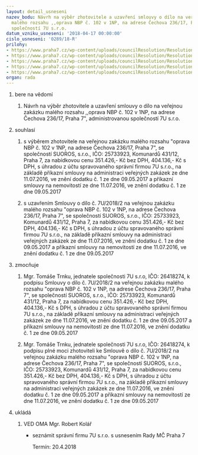 ```yaml
---
layout: detail_usneseni
nazev_bodu: Návrh na výběr zhotovitele a uzavření smlouvy o dílo na veřejnou zakázku
  malého rozsahu ,,oprava NBP č. 102 v 1NP, na adrese Čechova 236/17, Praha 7", administrovanou
  společností 7U s.r.o.
datum_vzniku_usneseni: '2018-04-17 00:00:00'
cislo_usneseni: '0289/18-R'
prilohy:
- https://www.praha7.cz/wp-content/uploads/councilResolution/Resolutions/29821/export/01_VZMR7U20180413~345969.docx
- https://www.praha7.cz/wp-content/uploads/councilResolution/Resolutions/29821/export/02_VZMR7U20180413~345968.pdf
- https://www.praha7.cz/wp-content/uploads/councilResolution/Resolutions/29821/export/03_VZMR7U20180413~345967.pdf
- https://www.praha7.cz/wp-content/uploads/councilResolution/Resolutions/29821/export/04_VZMR7U20180413~345966.pdf
- https://www.praha7.cz/wp-content/uploads/councilResolution/Resolutions/29821/export/export~346868.pdf
organ: rada
---
```

<ol id="urzList" class="urzList_view"><li class="urzClass1" id=""><span name="1">bere na vědomí</span><ol class="urzOlClass decimal "><li class="urzClass2" id="" style="text-align: left;"><span><p>Návrh na výběr zhotovitele a uzavření smlouvy o dílo na veřejnou zakázku malého rozsahu ,,oprava NBP č. 102 v 1NP, na adrese Čechova 236/17, Praha 7", administrovanou společností 7U s.r.o.</p></span></li></ol></li><li class="urzClass1" id=""><span name="26">souhlasí</span><ol class="urzOlClass decimal "><li class="urzClass2" id="" style="text-align: left;"><span><p>s výběrem zhotovitele na veřejnou zakázku malého rozsahu "oprava NBP č. 102 v 1NP, na adrese Čechova 236/17, Praha 7", se společností SUOROS, s.r.o., IČO: 25733923, Komunardů 431/12, Praha 7, za nabídkovou cenu 351.426,- Kč bez DPH, 404.136,- Kč s DPH, s úhradou z účtu spravovaného správní firmou 7U s.r.o., na základě příkazní smlouvy na administraci veřejných zakázek ze dne 11.07.2016, ve znění dodatku č. 1 ze dne 09.05.2017 a příkazní smlouvy na nemovitostí ze dne 11.07.2016, ve znění dodatku č. 1 ze dne 09.05.2017</p></span></li><li class="urzClass2" id="" style="text-align: left;"><span><p>s uzavřením Smlouvy o dílo č. 7U/2018/2 na veřejnou zakázku malého rozsahu "oprava NBP č. 102 v 1NP, na adrese Čechova 236/17, Praha 7", se společností SUOROS, s.r.o., IČO: 25733923, Komunardů 431/12, Praha 7, za nabídkovou cenu 351.426,- Kč bez DPH, 404.136,- Kč s DPH, s úhradou z účtu spravovaného správní firmou 7U s.r.o., na základě příkazní smlouvy na administraci veřejných zakázek ze dne 11.07.2016, ve znění dodatku č. 1 ze dne 09.05.2017 a příkazní smlouvy na nemovitostí ze dne 11.07.2016, ve znění dodatku č. 1 ze dne 09.05.2017</p></span></li></ol></li><li class="urzClass1" id=""><span name="41">zmocňuje</span><ol class="urzOlClass decimal "><li class="urzClass2" id="" style="text-align: left;"><span><p>Mgr. Tomáše Trnku, jednatele společnosti 7U s.r.o, IČO: 26418274, k podpisu Smlouvy o dílo č. 7U/2018/2 na veřejnou zakázku malého rozsahu "oprava NBP č. 102 v 1NP, na adrese Čechova 236/17, Praha 7", se společností SUOROS, s.r.o., IČO: 25733923, Komunardů 431/12, Praha 7, za nabídkovou cenu 351.426,- Kč bez DPH, 404.136,- Kč s DPH, s úhradou z účtu spravovaného správní firmou 7U s.r.o., na základě příkazní smlouvy na administraci veřejných zakázek ze dne 11.07.2016, ve znění dodatku č. 1 ze dne 09.05.2017 a příkazní smlouvy na nemovitostí ze dne 11.07.2016, ve znění dodatku č. 1 ze dne 09.05.2017</p></span></li><li class="urzClass2" id="" style="text-align: left;"><span><p>Mgr. Tomáše Trnku, jednatele společnosti 7U s.r.o, IČO: 26418274, k podpisu plné moci zhotoviteli ke Smlouvě o dílo č. 7U/2018/2 na veřejnou zakázku malého rozsahu "oprava NBP č. 102 v 1NP, na adrese Čechova 236/17, Praha 7", se společností SUOROS, s.r.o., IČO: 25733923, Komunardů 431/12, Praha 7, za nabídkovou cenu 351.426,- Kč bez DPH, 404.136,- Kč s DPH, s úhradou z účtu spravovaného správní firmou 7U s.r.o., na základě příkazní smlouvy na administraci veřejných zakázek ze dne 11.07.2016, ve znění dodatku č. 1 ze dne 09.05.2017 a příkazní smlouvy na nemovitostí ze dne 11.07.2016, ve znění dodatku č. 1 ze dne 09.05.2017</p></span></li></ol></li><li class="urzClass1" id="urzUkoly"><span name="1">ukládá</span><ol class="urzOlClass"><li class="urzClass2"><span><p>VED OMA Mgr. Robert Kolář</p></span><ul class="urzUlClass"><li class="urzClass3"><span><p>seznámit správní firmu 7U s.r.o. s usnesením Rady MČ Praha 7</p></span><span class="urzUkolTermin">  Termín:&nbsp;20.4.2018</span></li></ul></li></ol></li></ol>